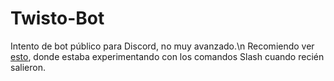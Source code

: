 # Twisto-Bot
Intento de bot público para Discord, no muy avanzado.\n
Recomiendo ver [esto](https://github.com/juanpablorellana/Twisto-bot/blob/master/Slash/mute.js), donde estaba experimentando con los comandos Slash cuando recién salieron.
